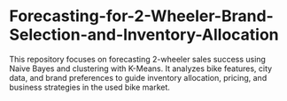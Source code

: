 # Forecasting-for-2-Wheeler-Brand-Selection-and-Inventory-Allocation
This repository focuses on forecasting 2-wheeler sales success using Naive Bayes and clustering with K-Means. It analyzes bike features, city data, and brand preferences to guide inventory allocation, pricing, and business strategies in the used bike market.
